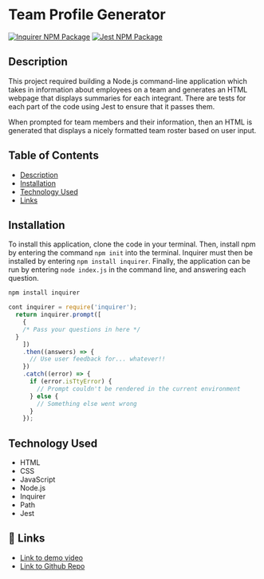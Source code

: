 # Team Profile Generator

[![Inquirer NPM Package](https://img.shields.io/badge/npm%20inquirer-8.2.4-brightgreen)](https://www.npmjs.com/package/inquirer/v/8.2.4)
[![Jest NPM Package](https://img.shields.io/badge/npm%20jest-29.3.1-brightgreen)](https://www.npmjs.com/package/jest)

## Description

This project required building a Node.js command-line application which takes in information about employees on a team and generates an HTML webpage that displays summaries for each integrant.
There are tests for each part of the code using Jest to ensure that it passes them.

When prompted for team members and their information, then an HTML is generated that displays a nicely formatted team roster based on user input.

## Table of Contents

- [Description](#description)
- [Installation](#installation)
- [Technology Used](#technology-used)
- [Links](#Links)

## Installation

To install this application, clone the code in your terminal. Then, install npm by entering the command `npm init` into the terminal. Inquirer must then be installed by entering `npm install inquirer`. Finally, the application can be run by entering `node index.js` in the command line, and answering each question.

```JavaScript
npm install inquirer

cont inquirer = require('inquirer');
  return inquirer.prompt([
    {
    /* Pass your questions in here */
  }
    ])
    .then((answers) => {
      // Use user feedback for... whatever!!
    })
    .catch((error) => {
      if (error.isTtyError) {
        // Prompt couldn't be rendered in the current environment
      } else {
        // Something else went wrong
      }
    });
```


## Technology Used

- HTML
- CSS
- JavaScript
- Node.js
- Inquirer
- Path
- Jest

## 🔗 Links

- [Link to demo video](https://drive.google.com/file/d/1ZZhjt0zkLy7qwJ4pGfiQqdpN-bMLzvCB/view)
- [Link to Github Repo]()


